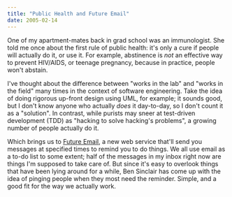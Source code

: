```yaml
---
title: "Public Health and Future Email"
date: 2005-02-14
---
```

<p>One of my apartment-mates back in grad school was an immunologist.  She told me once about the first rule of public health: it's only a cure if people will actually do it, or use it.  For example, abstinence is <em>not</em> an effective way to prevent HIV/AIDS, or teenage pregnancy, because in practice, people won't abstain.</p>

<p>I've thought about the difference between "works in the lab" and "works in the field" many times in the context of software engineering.  Take the idea of doing rigorous up-front design using UML, for example; it sounds good, but I don't know anyone who actually <em>does</em> it day-to-day, so I don't count it as a "solution".  In contrast, while purists may sneer at test-driven development (TDD) as "hacking to solve hacking's problems", a growing number of people actually do it.</p>

<p>Which brings us to <a href="http://futuremail.bensinclair.com/home/index">Future Email</a>, a new web service that'll send you messages at specified times to remind you to do things.  We all use email as a to-do list to some extent; half of the messages in my inbox right now are things I'm supposed to take care of.  But since it's easy to overlook things that have been lying around for a while, Ben Sinclair has come up with the idea of pinging people when they most need the reminder.  Simple, and a good fit for the way we actually work.</p>
